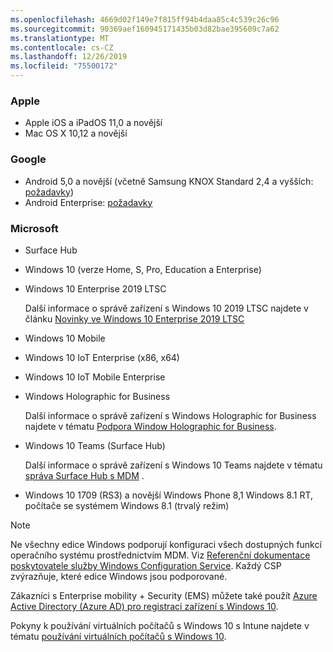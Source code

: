 ```yaml
---
ms.openlocfilehash: 4669d02f149e7f815ff94b4daa85c4c539c26c96
ms.sourcegitcommit: 90369aef160945171435b03d82bae395609c7a62
ms.translationtype: MT
ms.contentlocale: cs-CZ
ms.lasthandoff: 12/26/2019
ms.locfileid: "75500172"
---
```



### <a name="apple"></a>Apple
- Apple iOS a iPadOS 11,0 a novější
- Mac OS X 10,12 a novější

### <a name="google"></a>Google
- Android 5,0 a novější (včetně Samsung KNOX Standard 2,4 a vyšších: [požadavky](https://www.samsungknox.com/en/knox-platform/supported-devices/2.4+))
- Android Enterprise: [požadavky](https://support.google.com/work/android/topic/9428066)

### <a name="microsoft"></a>Microsoft

- Surface Hub
- Windows 10 (verze Home, S, Pro, Education a Enterprise)
- Windows 10 Enterprise 2019 LTSC

  Další informace o správě zařízení s Windows 10 2019 LTSC najdete v článku [Novinky ve Windows 10 Enterprise 2019 LTSC](https://docs.microsoft.com/windows/whats-new/ltsc/whats-new-windows-10-2019)
  
- Windows 10 Mobile
- Windows 10 IoT Enterprise (x86, x64)
- Windows 10 IoT Mobile Enterprise
- Windows Holographic for Business

  Další informace o správě zařízení s Windows Holographic for Business najdete v tématu [Podpora Window Holographic for Business](../fundamentals/windows-holographic-for-business.md).

- Windows 10 Teams (Surface Hub)

   Další informace o správě zařízení s Windows 10 Teams najdete v tématu [správa Surface Hub s MDM](https://docs.microsoft.com/surface-hub/manage-settings-with-mdm-for-surface-hub) .
- Windows 10 1709 (RS3) a novější Windows Phone 8,1 Windows 8.1 RT, počítače se systémem Windows 8.1 (trvalý režim)

> [!NOTE]
> Ne všechny edice Windows podporují konfiguraci všech dostupných funkcí operačního systému prostřednictvím MDM. Viz [Referenční dokumentace poskytovatele služby Windows Configuration Service](https://docs.microsoft.com/windows/configuration/provisioning-packages/how-it-pros-can-use-configuration-service-providers). Každý CSP zvýrazňuje, které edice Windows jsou podporované.

Zákazníci s Enterprise mobility + Security (EMS) můžete také použít [Azure Active Directory (Azure AD) pro registraci zařízení s Windows 10](/intune/windows-enroll).

Pokyny k používání virtuálních počítačů s Windows 10 s Intune najdete v tématu [používání virtuálních počítačů s Windows 10](../fundamentals/windows-10-virtual-machines.md).

